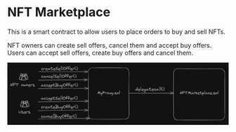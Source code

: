 # NFT Marketplace

This is a smart contract to allow users to place orders to buy and sell NFTs.

NFT owners can create sell offers, cancel them and accept buy offers.  
Users can accept sell offers, create buy offers and cancel them.
  
![](https://github.com/carmar0/NFT-Marketplace/blob/main/NFTMarketplace.JPG)
